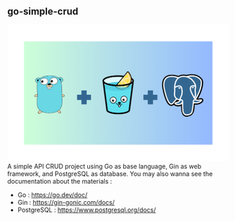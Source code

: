 ## go-simple-crud
![cover](assets/main.png)
A simple API CRUD project using Go as base language, Gin as web framework, and PostgreSQL as database.
You may also wanna see the documentation about the materials :
- Go : https://go.dev/doc/
- Gin : https://gin-gonic.com/docs/
- PostgreSQL : https://www.postgresql.org/docs/


